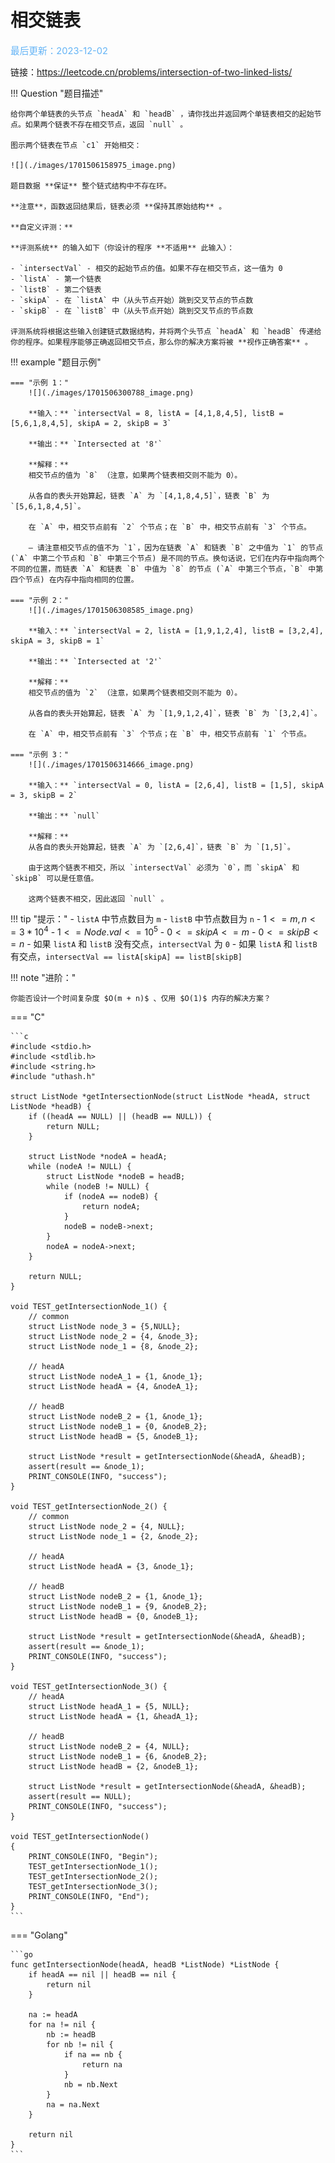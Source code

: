 # 相交链表

<span style="color:rgb(100,180,246);font-size:11pt">最后更新：2023-12-02</span>

链接：https://leetcode.cn/problems/intersection-of-two-linked-lists/

!!! Question "题目描述"

    给你两个单链表的头节点 `headA` 和 `headB` ，请你找出并返回两个单链表相交的起始节点。如果两个链表不存在相交节点，返回 `null` 。

    图示两个链表在节点 `c1` 开始相交：

    ![](./images/1701506158975_image.png)

    题目数据 **保证** 整个链式结构中不存在环。

    **注意**，函数返回结果后，链表必须 **保持其原始结构** 。

    **自定义评测：**

    **评测系统** 的输入如下（你设计的程序 **不适用** 此输入）：

    - `intersectVal` - 相交的起始节点的值。如果不存在相交节点，这一值为 0
    - `listA` - 第一个链表
    - `listB` - 第二个链表
    - `skipA` - 在 `listA` 中（从头节点开始）跳到交叉节点的节点数
    - `skipB` - 在 `listB` 中（从头节点开始）跳到交叉节点的节点数
    
    评测系统将根据这些输入创建链式数据结构，并将两个头节点 `headA` 和 `headB` 传递给你的程序。如果程序能够正确返回相交节点，那么你的解决方案将被 **视作正确答案** 。

!!! example "题目示例"

    === "示例 1："
        ![](./images/1701506300788_image.png)

        **输入：** `intersectVal = 8, listA = [4,1,8,4,5], listB = [5,6,1,8,4,5], skipA = 2, skipB = 3`

        **输出：** `Intersected at '8'`

        **解释：**
        相交节点的值为 `8` （注意，如果两个链表相交则不能为 0）。

        从各自的表头开始算起，链表 `A` 为 `[4,1,8,4,5]`，链表 `B` 为 `[5,6,1,8,4,5]`。

        在 `A` 中，相交节点前有 `2` 个节点；在 `B` 中，相交节点前有 `3` 个节点。

        — 请注意相交节点的值不为 `1`，因为在链表 `A` 和链表 `B` 之中值为 `1` 的节点 (`A` 中第二个节点和 `B` 中第三个节点) 是不同的节点。换句话说，它们在内存中指向两个不同的位置，而链表 `A` 和链表 `B` 中值为 `8` 的节点 (`A` 中第三个节点，`B` 中第四个节点) 在内存中指向相同的位置。

    === "示例 2："
        ![](./images/1701506308585_image.png)

        **输入：** `intersectVal = 2, listA = [1,9,1,2,4], listB = [3,2,4], skipA = 3, skipB = 1`

        **输出：** `Intersected at '2'`

        **解释：**
        相交节点的值为 `2` （注意，如果两个链表相交则不能为 0）。

        从各自的表头开始算起，链表 `A` 为 `[1,9,1,2,4]`，链表 `B` 为 `[3,2,4]`。

        在 `A` 中，相交节点前有 `3` 个节点；在 `B` 中，相交节点前有 `1` 个节点。

    === "示例 3："
        ![](./images/1701506314666_image.png)

        **输入：** `intersectVal = 0, listA = [2,6,4], listB = [1,5], skipA = 3, skipB = 2`

        **输出：** `null`

        **解释：**
        从各自的表头开始算起，链表 `A` 为 `[2,6,4]`，链表 `B` 为 `[1,5]`。

        由于这两个链表不相交，所以 `intersectVal` 必须为 `0`，而 `skipA` 和 `skipB` 可以是任意值。

        这两个链表不相交，因此返回 `null` 。

!!! tip "提示："
    - `listA` 中节点数目为 `m`
    - `listB` 中节点数目为 `n`
    - $1 <= m, n <= 3 * 10^4$
    - $1 <= Node.val <= 10^5$
    - $0 <= skipA <= m$
    - $0 <= skipB <= n$
    - 如果 `listA` 和 `listB` 没有交点，`intersectVal` 为 `0`
    - 如果 `listA` 和 `listB` 有交点，`intersectVal == listA[skipA] == listB[skipB]`

!!! note "进阶："

    你能否设计一个时间复杂度 $O(m + n)$ 、仅用 $O(1)$ 内存的解决方案？

=== "C"

    ```c
    #include <stdio.h>
    #include <stdlib.h>
    #include <string.h>
    #include "uthash.h"

    struct ListNode *getIntersectionNode(struct ListNode *headA, struct ListNode *headB) {
        if ((headA == NULL) || (headB == NULL)) {
            return NULL;
        }

        struct ListNode *nodeA = headA;
        while (nodeA != NULL) {
            struct ListNode *nodeB = headB;
            while (nodeB != NULL) {
                if (nodeA == nodeB) {
                    return nodeA;
                }
                nodeB = nodeB->next;
            }
            nodeA = nodeA->next;
        }

        return NULL;
    }

    void TEST_getIntersectionNode_1() {
        // common
        struct ListNode node_3 = {5,NULL};
        struct ListNode node_2 = {4, &node_3};
        struct ListNode node_1 = {8, &node_2};

        // headA
        struct ListNode nodeA_1 = {1, &node_1};
        struct ListNode headA = {4, &nodeA_1};

        // headB
        struct ListNode nodeB_2 = {1, &node_1};
        struct ListNode nodeB_1 = {0, &nodeB_2};
        struct ListNode headB = {5, &nodeB_1};

        struct ListNode *result = getIntersectionNode(&headA, &headB);
        assert(result == &node_1);
        PRINT_CONSOLE(INFO, "success");
    }

    void TEST_getIntersectionNode_2() {
        // common
        struct ListNode node_2 = {4, NULL};
        struct ListNode node_1 = {2, &node_2};

        // headA
        struct ListNode headA = {3, &node_1};

        // headB
        struct ListNode nodeB_2 = {1, &node_1};
        struct ListNode nodeB_1 = {9, &nodeB_2};
        struct ListNode headB = {0, &nodeB_1};

        struct ListNode *result = getIntersectionNode(&headA, &headB);
        assert(result == &node_1);
        PRINT_CONSOLE(INFO, "success");
    }

    void TEST_getIntersectionNode_3() {
        // headA
        struct ListNode headA_1 = {5, NULL};
        struct ListNode headA = {1, &headA_1};

        // headB
        struct ListNode nodeB_2 = {4, NULL};
        struct ListNode nodeB_1 = {6, &nodeB_2};
        struct ListNode headB = {2, &nodeB_1};

        struct ListNode *result = getIntersectionNode(&headA, &headB);
        assert(result == NULL);
        PRINT_CONSOLE(INFO, "success");
    }

    void TEST_getIntersectionNode()
    {
        PRINT_CONSOLE(INFO, "Begin");
        TEST_getIntersectionNode_1();
        TEST_getIntersectionNode_2();
        TEST_getIntersectionNode_3();
        PRINT_CONSOLE(INFO, "End");
    }
    ```

=== "Golang"

    ```go
    func getIntersectionNode(headA, headB *ListNode) *ListNode {
        if headA == nil || headB == nil {
            return nil
        }

        na := headA
        for na != nil {
            nb := headB
            for nb != nil {
                if na == nb {
                    return na
                }
                nb = nb.Next
            }
            na = na.Next
        }

        return nil
    }
    ```